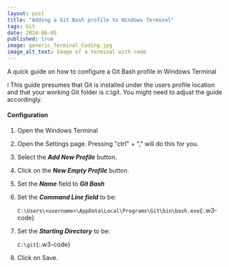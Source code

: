 ```yaml
---
layout: post
title: "Adding a Git Bash profile to Windows Terminal"
tags: Git
date: 2024-06-05
published: true
image: generic_Terminal_Coding.jpg
image_alt_text: Image of a terminal with code
---
```

<!-- Description of article -->
A quick guide on how to configure a Git Bash profile in Windows Terminal


<div class="w3-panel w3-light-blue"><p><span class="w3-badge w3-indigo">i</span> This guide presumes that Git is installed under the users profile location and that your working Git folder is c:\git.  You might need to adjust the guide accordingly.</p></div>

#### Configuration
1. Open the Windows Terminal
2. Open the Settings page. Pressing "ctrl" + "," will do this for you.  
3. Select the ***Add New Profile*** button.
4. Click on the ***New Empty Profile*** button.
5. Set the ***Name*** field to ***Git Bash***
6. Set the ***Command Line field*** to be:
   
   `C:\Users\<username>\AppData\Local\Programs\Git\bin\bash.exe`{:.w3-code}
   
7. Set the ***Starting Directory*** to be:
   
   `C:\git`{:.w3-code}
   
8. Click on Save.
